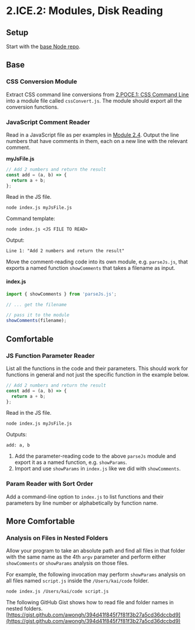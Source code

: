 # 2.ICE.2: Modules, Disk Reading

## Setup

Start with the [base Node repo](https://github.com/rocketacademy/base-node-bootcamp).

## Base

### CSS Conversion Module

Extract CSS command line conversions from [2.POCE.1: CSS Command Line](../2.poce-post-class-exercises/2.poce.1-command-line-colour-converter.md) into a module file called `cssConvert.js`. The module should export all the conversion functions.

### JavaScript Comment Reader

Read in a JavaScript file as per examples in [Module 2.4](../2.4-disk-reading.md#basic-example). Output the line numbers that have comments in them, each on a new line with the relevant comment.

**myJsFile.js**

```javascript
// Add 2 numbers and return the result
const add = (a, b) => {
  return a + b;
};
```

Read in the JS file.

```text
node index.js myJsFile.js
```

Command template:

```text
node index.js <JS FILE TO READ>
```

Output:

```text
Line 1: "Add 2 numbers and return the result"
```

Move the comment-reading code into its own module, e.g. `parseJs.js`, that exports a named function `showComments` that takes a filename as input.

#### index.js

```javascript
import { showComments } from 'parseJs.js';

// ... get the filename

// pass it to the module
showComments(filename);
```

## Comfortable

### JS Function Parameter Reader

List all the functions in the code and their parameters. This should work for functions in general and not just the specific function in the example below.

```javascript
// Add 2 numbers and return the result
const add = (a, b) => {
  return a + b;
};
```

Read in the JS file.

```text
node index.js myJsFile.js
```

Outputs:

```text
add: a, b
```

1. Add the parameter-reading code to the above `parseJs` module and export it as a named function, e.g. `showParams`.
2. Import and use `showParams` in `index.js` like we did with `showComments`.

### Param Reader with Sort Order

Add a command-line option to `index.js` to list functions and their parameters by line number or alphabetically by function name.

## More Comfortable

### Analysis on Files in Nested Folders

Allow your program to take an absolute path and find all files in that folder with the same name as the 4th `argv` parameter and perform either `showComments` or `showParams` analysis on those files.

For example, the following invocation may perform `showParams` analysis on all files named `script.js` inside the `/Users/kai/code` folder.

```text
node index.js /Users/kai/code script.js
```

The following GitHub Gist shows how to read file and folder names in nested folders. [https://gist.github.com/awongh/394d41f845f7f81f3b27a5cd36dccbd9](https://gist.github.com/awongh/394d41f845f7f81f3b27a5cd36dccbd9)

